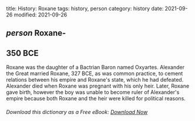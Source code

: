 title: History: Roxane
tags: history, person
category: history
date: 2021-09-26
modified: 2021-09-26

## _person_ Roxane-
 350 BCE
-
Roxane was the daughter of a Bactrian
Baron named Oxyartes. Alexander the Great married Roxane, 327
BCE,
 as was common practice, to cement relations between his empire
and Roxane's state, which he had defeated. Alexander died when Roxane
was pregnant with his only heir. Later, Roxane gave birth, however
the boy was unable to become ruler of Alexander's empire because both
Roxane and the heir were killed for political reasons.


###### Download *this* dictionary as a Free eBook: [Download Now]({static}static/SerfHistoryDictionary.pdf)


